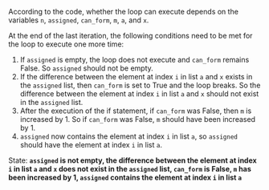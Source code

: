 According to the code, whether the loop can execute depends on the variables `n`, `assigned`, `can_form`, `m`, `a`, and `x`. 

At the end of the last iteration, the following conditions need to be met for the loop to execute one more time:
1. If `assigned` is empty, the loop does not execute and `can_form` remains False. So `assigned` should not be empty.
2. If the difference between the element at index `i` in list `a` and `x` exists in the `assigned` list, then `can_form` is set to True and the loop breaks. So the difference between the element at index `i` in list `a` and `x` should not exist in the `assigned` list.
3. After the execution of the if statement, if `can_form` was False, then `m` is increased by 1. So if `can_form` was False, `m` should have been increased by 1.
4. `assigned` now contains the element at index `i` in list `a`, so `assigned` should have the element at index `i` in list `a`.

State: **`assigned` is not empty, the difference between the element at index `i` in list `a` and `x` does not exist in the `assigned` list, `can_form` is False, `m` has been increased by 1, `assigned` contains the element at index `i` in list `a`**